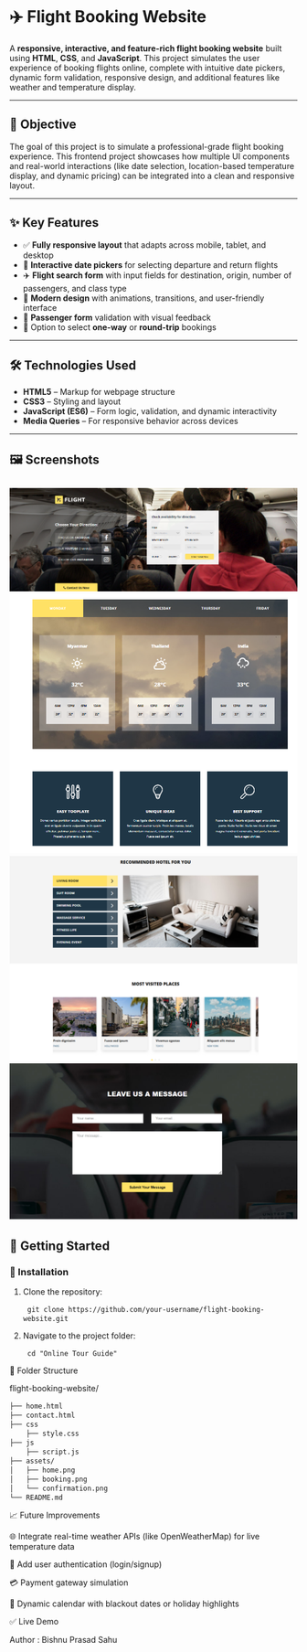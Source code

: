 # ✈️ Flight Booking Website

A **responsive, interactive, and feature-rich flight booking website** built using **HTML**, **CSS**, and **JavaScript**. This project simulates the user experience of booking flights online, complete with intuitive date pickers, dynamic form validation, responsive design, and additional features like weather and temperature display.

---

## 🎯 Objective

The goal of this project is to simulate a professional-grade flight booking experience. This frontend project showcases how multiple UI components and real-world interactions (like date selection, location-based temperature display, and dynamic pricing) can be integrated into a clean and responsive layout.

---

## ✨ Key Features

- ✅ **Fully responsive layout** that adapts across mobile, tablet, and desktop
- 📅 **Interactive date pickers** for selecting departure and return flights
- ✈️ **Flight search form** with input fields for destination, origin, number of passengers, and class type
- 🎨 **Modern design** with animations, transitions, and user-friendly interface
- 🛂 **Passenger form** validation with visual feedback
- 💼 Option to select **one-way** or **round-trip** bookings

---

## 🛠️ Technologies Used

- **HTML5** – Markup for webpage structure  
- **CSS3** – Styling and layout  
- **JavaScript (ES6)** – Form logic, validation, and dynamic interactivity  
- **Media Queries** – For responsive behavior across devices  

---

## 🖼️ Screenshots

![alt text](image.png)
![alt text](image-1.png)
![alt text](image-2.png)
![alt text](image-3.png)
---

## 🚀 Getting Started

### 🔧 Installation

1. Clone the repository:

        git clone https://github.com/your-username/flight-booking-website.git


2. Navigate to the project folder:

        cd "Online Tour Guide"

📂 Folder Structure

flight-booking-website/

    ├── home.html         
    ├── contact.html           
    ├── css   
        ├── style.css       
    ├── js
        ├── script.js              
    ├── assets/
    │   ├── home.png
    │   ├── booking.png
    │   └── confirmation.png
    └── README.md


📈 Future Improvements

🌐 Integrate real-time weather APIs (like OpenWeatherMap) for live temperature data

🔐 Add user authentication (login/signup)

💳 Payment gateway simulation

📅 Dynamic calendar with blackout dates or holiday highlights

✅ Live Demo

Author : Bishnu Prasad Sahu